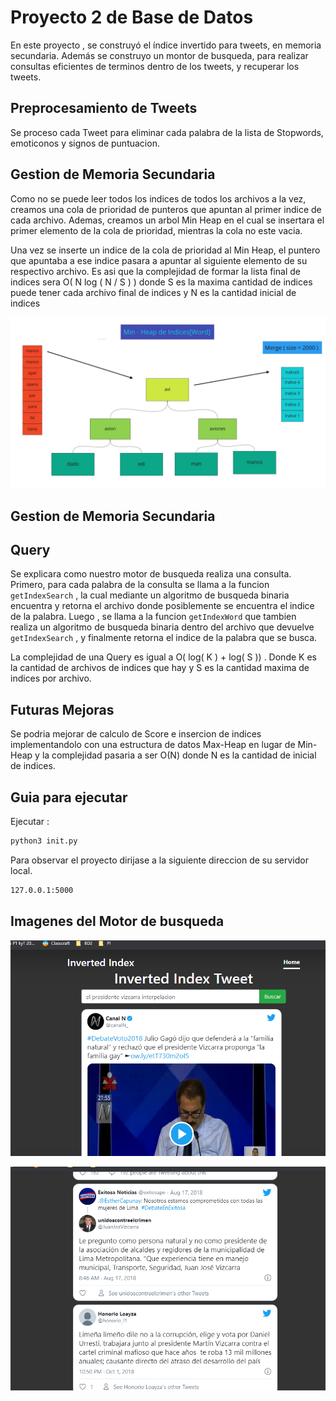 # Proyecto 2 de Base de Datos

En este proyecto , se construyó el índice invertido para tweets, en memoria secundaria. Además se construyo un montor de busqueda, para realizar consultas eficientes de terminos dentro de los tweets, y recuperar los tweets.  

## Preprocesamiento de Tweets
Se proceso cada Tweet para eliminar cada palabra de la lista de Stopwords, emoticonos y signos de puntuacion.

## Gestion de Memoria Secundaria

Como no se puede leer todos los indices de todos los archivos a la vez, creamos una cola de prioridad de punteros que apuntan al primer indice de cada archivo. Ademas, creamos un arbol Min Heap en el cual se insertara el primer elemento de la cola de prioridad, mientras la cola no este vacia. 

Una vez se inserte un indice de la cola de prioridad al Min Heap, el puntero que apuntaba a ese indice pasara a apuntar al siguiente elemento de su respectivo archivo. Es asi que la complejidad de formar la lista final de indices sera O( N log ( N / S ) ) donde S es la maxima cantidad de indices puede tener cada archivo final de indices y N es la cantidad inicial de indices 

![MinHeap](images/minheap.jpg)



## Gestion de Memoria Secundaria



## Query
Se explicara como nuestro motor de busqueda realiza una consulta. Primero, para cada palabra de la consulta se llama a la funcion `getIndexSearch` , la cual mediante un algoritmo de busqueda binaria encuentra y retorna el archivo donde posiblemente se encuentra el indice de la palabra. Luego ,  se llama a la funcion `getIndexWord` que tambien realiza un algoritmo de busqueda binaria dentro del archivo que devuelve `getIndexSearch` , y finalmente retorna el indice de la palabra que se busca. 

La complejidad de una Query es igual a O( log( K ) + log( S )) . Donde K es la cantidad de archivos de indices que hay y S es la cantidad maxima de indices por archivo. 



## Futuras Mejoras

Se podria mejorar de calculo de Score e insercion de indices implementandolo con una estructura de datos Max-Heap en lugar de Min-Heap y la complejidad pasaria a ser O(N) donde N es la cantidad de inicial de indices.

## Guia para ejecutar


Ejecutar :
```sh
python3 init.py
```


Para observar el proyecto dirijase a la siguiente direccion de su servidor local.

```sh
127.0.0.1:5000
```

## Imagenes del Motor de busqueda

![imagen1](images/imagen1.png)

![iamgen2](images/imagen2.png)
